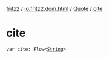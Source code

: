 [fritz2](../../index.md) / [io.fritz2.dom.html](../index.md) / [Quote](index.md) / [cite](./cite.md)

# cite

`var cite: Flow<`[`String`](https://kotlinlang.org/api/latest/jvm/stdlib/kotlin/-string/index.html)`>`